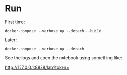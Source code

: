 # Run

First time:

```docker-compose --verbose up --detach --build```

Later:

```docker-compose --verbose up --detach```

See the logs and open the notebook using something like:

http://127.0.0.1:8888/lab?token=